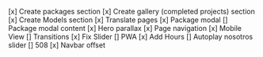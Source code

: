 [x] Create packages section
[x] Create gallery (completed projects) section
[x] Create Models section
[x] Translate pages
[x] Package modal
[] Package modal content
[x] Hero parallax
[x] Page navigation
[x] Mobile View
[] Transitions
[x] Fix Slider
[] PWA
[x] Add Hours
[] Autoplay nosotros slider
[] 508
[x] Navbar offset
